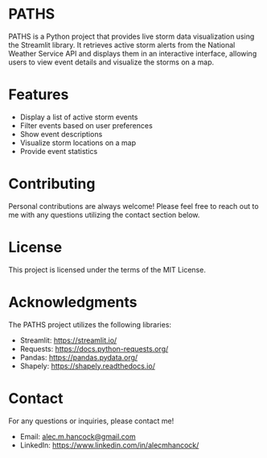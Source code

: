 # PATHS

PATHS is a Python project that provides live storm data visualization using the Streamlit library. It retrieves active storm alerts from the National Weather Service API and displays them in an interactive interface, allowing users to view event details and visualize the storms on a map.

# Features
- Display a list of active storm events
- Filter events based on user preferences
- Show event descriptions
- Visualize storm locations on a map
- Provide event statistics


# Contributing
Personal contributions are always welcome! Please feel free to reach out to me with any questions utilizing the contact section below.

# License
This project is licensed under the terms of the MIT License.

# Acknowledgments
The PATHS project utilizes the following libraries:

- Streamlit: https://streamlit.io/
- Requests: https://docs.python-requests.org/
- Pandas: https://pandas.pydata.org/
- Shapely: https://shapely.readthedocs.io/

# Contact
For any questions or inquiries, please contact me!
- Email: alec.m.hancock@gmail.com
- LinkedIn: https://www.linkedin.com/in/alecmhancock/
